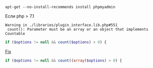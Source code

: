 ```
apt-get --no-install-recommends install phpmyadmin
```

Если php > 7.1 
```
Warning in ./libraries/plugin_interface.lib.php#551
 count(): Parameter must be an array or an object that implements Countable
```

```php
if ($options != null && count($options) > 0) {
```

<a href="https://medium.com/@chaloemphonthipkasorn/%E0%B9%81%E0%B8%81%E0%B9%89-bug-phpmyadmin-php7-2-ubuntu-16-04-92b287090b01">Fix</a>
 ```php
if ($options != null && count((array)$options) > 0) {
 ```
